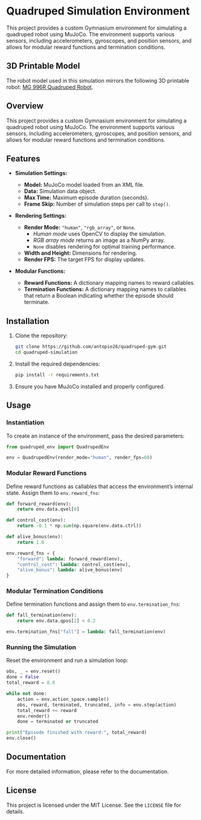 # Quadruped Simulation Environment

This project provides a custom Gymnasium environment for simulating a quadruped robot using MuJoCo. The environment supports various sensors, including accelerometers, gyroscopes, and position sensors, and allows for modular reward functions and termination conditions.

## 3D Printable Model

The robot model used in this simulation mirrors the following 3D printable robot: [MG 996R Quadruped Robot](https://makerworld.com/en/models/904181-mg-996r-quadruped-robot).

## Overview

This project provides a custom Gymnasium environment for simulating a quadruped robot using MuJoCo. The environment supports various sensors, including accelerometers, gyroscopes, and position sensors, and allows for modular reward functions and termination conditions.

## Features

- **Simulation Settings:**
  - **Model:** MuJoCo model loaded from an XML file.
  - **Data:** Simulation data object.
  - **Max Time:** Maximum episode duration (seconds).
  - **Frame Skip:** Number of simulation steps per call to `step()`.

- **Rendering Settings:**
  - **Render Mode:** `"human"`, `"rgb_array"`, or `None`.
    - *Human mode* uses OpenCV to display the simulation.
    - *RGB array mode* returns an image as a NumPy array.
    - `None` disables rendering for optimal training performance.
  - **Width and Height:** Dimensions for rendering.
  - **Render FPS:** The target FPS for display updates.

- **Modular Functions:**
  - **Reward Functions:** A dictionary mapping names to reward callables.
  - **Termination Functions:** A dictionary mapping names to callables that return a Boolean indicating whether the episode should terminate.

## Installation

1. Clone the repository:
   ```sh
   git clone https://github.com/antopio26/quadruped-gym.git
   cd quadruped-simulation
   ```

2. Install the required dependencies:
   ```sh
   pip install -r requirements.txt
   ```

3. Ensure you have MuJoCo installed and properly configured.

## Usage

### Instantiation

To create an instance of the environment, pass the desired parameters:

```python
from quadruped_env import QuadrupedEnv

env = QuadrupedEnv(render_mode="human", render_fps=60)
```

### Modular Reward Functions

Define reward functions as callables that access the environment’s internal state. Assign them to `env.reward_fns`:

```python
def forward_reward(env):
    return env.data.qvel[0]

def control_cost(env):
    return -0.1 * np.sum(np.square(env.data.ctrl))

def alive_bonus(env):
    return 1.0

env.reward_fns = {
    "forward": lambda: forward_reward(env),
    "control_cost": lambda: control_cost(env),
    "alive_bonus": lambda: alive_bonus(env)
}
```

### Modular Termination Conditions

Define termination functions and assign them to `env.termination_fns`:

```python
def fall_termination(env):
    return env.data.qpos[2] < 0.2

env.termination_fns["fall"] = lambda: fall_termination(env)
```

### Running the Simulation

Reset the environment and run a simulation loop:

```python
obs, _ = env.reset()
done = False
total_reward = 0.0

while not done:
    action = env.action_space.sample()
    obs, reward, terminated, truncated, info = env.step(action)
    total_reward += reward
    env.render()
    done = terminated or truncated

print("Episode finished with reward:", total_reward)
env.close()
```

## Documentation
For more detailed information, please refer to the documentation.

## License

This project is licensed under the MIT License. See the `LICENSE` file for details.